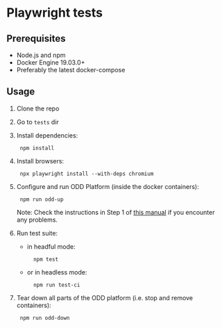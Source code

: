 # Playwright tests

## Prerequisites

- Node.js and npm
- Docker Engine 19.03.0+
- Preferably the latest docker-compose

## Usage

1. Clone the repo

1. Go to `tests` dir

1. Install dependencies:

        npm install

1. Install browsers:

        npx playwright install --with-deps chromium

1. Configure and run ODD Platform (inside the docker containers):

        npm run odd-up

    Note: Check the instructions in Step 1 of [this manual](../docker/README.md) if you encounter any problems.

1. Run test suite:

    - in headful mode:

            npm test

    - or in headless mode:

            npm run test-ci

1. Tear down all parts of the ODD platform (i.e. stop and remove containers):

        npm run odd-down
